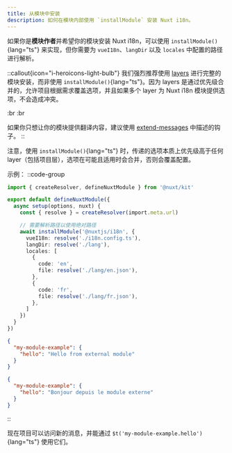 ```yaml
---
title: 从模块中安装
description: 如何在模块内部使用 `installModule` 安装 Nuxt i18n。
---
```


如果你是**模块作者**并希望你的模块安装 Nuxt i18n，可以使用 `installModule()`{lang="ts"} 来实现，但你需要为 `vueI18n`、`langDir` 以及 `locales` 中配置的路径进行解析。

::callout{icon="i-heroicons-light-bulb"}
我们强烈推荐使用 [layers](/docs/guide/layers) 进行完整的模块安装，而非使用 `installModule()`{lang="ts"}。因为 layers 是通过优先级合并的，允许项目根据需求覆盖选项，并且如果多个 layer 为 Nuxt i18n 模块提供选项，不会造成冲突。

:br :br

如果你只想让你的模块提供翻译内容，建议使用 [extend-messages](/docs/guide/extend-messages) 中描述的钩子。
::

注意，使用 `installModule()`{lang="ts"} 时，传递的选项本质上优先级高于任何 layer（包括项目层），选项在可能且适用时会合并，否则会覆盖配置。

示例：
::code-group

```ts [my-module-example/module.ts]
import { createResolver, defineNuxtModule } from '@nuxt/kit'

export default defineNuxtModule({
  async setup(options, nuxt) {
    const { resolve } = createResolver(import.meta.url)

    // 需要解析路径以使用绝对路径
    await installModule('@nuxtjs/i18n', {
      vueI18n: resolve('./i18n.config.ts'),
      langDir: resolve('./lang'),
      locales: [
        {
          code: 'en',
          file: resolve('./lang/en.json'),
        },
        {
          code: 'fr',
          file: resolve('./lang/fr.json'),
        },
      ]
    })
  }
})
```

```json [lang/en.json]
{
  "my-module-example": {
    "hello": "Hello from external module"
  }
}
```

```json [lang/fr.json]
{
  "my-module-example": {
    "hello": "Bonjour depuis le module externe"
  }
}
```

::

现在项目可以访问新的消息，并能通过 `$t('my-module-example.hello')`{lang="ts"} 使用它们。